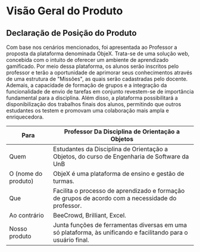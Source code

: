 # Visão Geral do Produto

## **Declaração de Posição do Produto**

Com base nos cenários mencionados, foi apresentada ao Professor a proposta da plataforma denominada ObjeX. Trata-se de uma solução web, concebida com o intuito de oferecer um ambiente de aprendizado gamificado. Por meio dessa plataforma, os alunos serão inscritos pelo professor e terão a oportunidade de aprimorar seus conhecimentos através de uma estrutura de "Missões", as quais serão cadastradas pelo docente. Ademais, a capacidade de formação de grupos e a integração da funcionalidade de envio de tarefas em conjunto revestem-se de importância fundamental para a disciplina. Além disso, a plataforma possibilitará a disponibilização dos trabalhos finais dos alunos, permitindo que outros estudantes os testem e promovam uma colaboração mais ampla e enriquecedora.

| Para                          | Professor Da Disciplina de Orientação a Objetos    |
| -----------               | ------------------------------------ |
| Quem                      | Estudantes da Disciplina de Orientação a Objetos, do curso de Engenharia de Software da UnB             |
| O (nome do produto)       | ObjeX é uma plataforma de ensino e gestão de turmas.  |
| Que                       | Facilita o processo de aprendizado e formação de grupos de acordo com a necessidade do professor.  |
| Ao contrário              | BeeCrowd, Brilliant, Excel.                       |
| Nosso produto             | Junta funções de ferramentas diversas em uma só plataforma, às unificando e facilitando para o usuário final.                                                 |